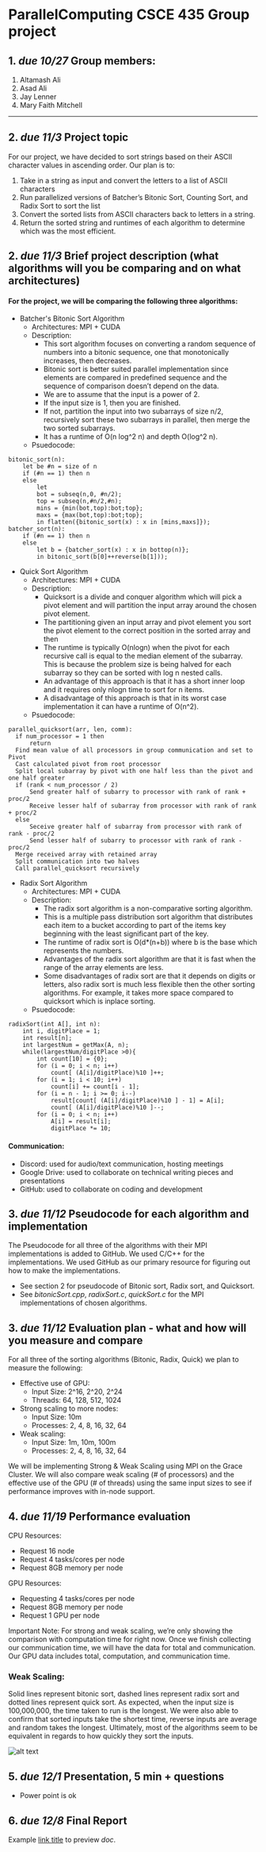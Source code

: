 # ParallelComputing CSCE 435 Group project

## 1. _due 10/27_ Group members:
1. Altamash Ali
2. Asad Ali
3. Jay Lenner
4. Mary Faith Mitchell

---

## 2. _due 11/3_ Project topic 

For our project, we have decided to sort strings based on their ASCII character values in ascending order. Our plan is to:

1. Take in a string as input and convert the letters to a list of ASCII characters
2. Run parallelized versions of Batcher’s Bitonic Sort, Counting Sort, and Radix Sort to sort the list 
3. Convert the sorted lists from ASCII characters back to letters in a string.
4. Return the sorted string and runtimes of each algorithm to determine which was the most efficient.

## 2. _due 11/3_ Brief project description (what algorithms will you be comparing and on what architectures)

#### For the project, we will be comparing the following three algorithms:
- Batcher's Bitonic Sort Algorithm
  - Architectures: MPI + CUDA
  - Description:
	- This sort algorithm focuses on converting a random sequence of numbers into a bitonic sequence, one that monotonically increases, then decreases. 
	- Bitonic sort is better suited parallel implementation since elements are compared in predefined sequence and the sequence of comparison doesn’t depend on the data. 
	- We are to assume that the input is a power of 2. 
	- If the input size is 1, then you are finished. 
	- If not, partition the input into two subarrays of size n/2, recursively sort these two subarrays in parallel, then merge the two sorted subarrays.
	- It has a runtime of O(n log^2 n) and depth O(log^2 n).
  - Psuedocode:
```
bitonic_sort(n):
	let be #n = size of n
	if (#n == 1) then n
	else
	    let
		bot = subseq(n,0, #n/2);
		top = subseq(n,#n/2,#n);
		mins = {min(bot,top):bot;top};
		maxs = {max(bot,top):bot;top};
	    in flatten({bitonic_sort(x) : x in [mins,maxs]});
batcher_sort(n):
	if (#n == 1) then n
	else
	    let b = {batcher_sort(x) : x in bottop(n)};
	    in bitonic_sort(b[0]++reverse(b[1]));
```
- Quick Sort Algorithm
  - Architectures: MPI + CUDA
  - Description: 
	- Quicksort is a divide and conquer algorithm which will pick a pivot element and will partition the input array around the chosen pivot element.
	- The partitioning given an input array and pivot element you sort the pivot element to the correct position in the sorted array and then
	- The runtime is typically O(nlogn) when the pivot for each recursive call is equal to the median element of the subarray. This is because the problem size is being halved for each subarray so they can be sorted with log n nested calls.
	- An advantage of this approach is that it has a short inner loop and it requires only nlogn time to sort for n items.
	- A disadvantage of this approach is that in its worst case implementation it can have a runtime of O(n^2).
  - Psuedocode:
```
parallel_quicksort(arr, len, comm):
  if num_processor = 1 then
      return
  Find mean value of all processors in group communication and set to Pivot
  Cast calculated pivot from root processor
  Split local subarray by pivot with one half less than the pivot and one half greater
  if (rank < num_processor / 2)
      Send greater half of subarry to processor with rank of rank + proc/2
      Receive lesser half of subarray from processor with rank of rank + proc/2
  else
      Seceive greater half of subarray from processor with rank of rank - proc/2
      Send lesser half of subarry to processor with rank of rank - proc/2
  Merge received array with retained array
  Split communication into two halves
  Call parallel_quicksort recursively
```
- Radix Sort Algorithm
  - Architectures: MPI + CUDA
  - Description:
	- The radix sort algorithm is a non-comparative sorting algorithm.
	- This is a multiple pass distribution sort algorithm that distributes each item to a bucket according to part of the items key beginning with the least significant part of the key.
	- The runtime of radix sort is O(d*(n+b)) where b is the base which represents the numbers. 
	- Advantages of the radix sort algorithm are that it is fast when the range of the array elements are less.
	- Some disadvantages of radix sort are that it depends on digits or letters, also radix sort is much less flexible then the other sorting algorithms. For example, it takes more space compared to quicksort which is inplace sorting.
  - Psuedocode:
```
radixSort(int A[], int n):
    int i, digitPlace = 1;
    int result[n];
    int largestNum = getMax(A, n);
    while(largestNum/digitPlace >0){
        int count[10] = {0};
        for (i = 0; i < n; i++)
            count[ (A[i]/digitPlace)%10 ]++;
        for (i = 1; i < 10; i++)
            count[i] += count[i - 1];
        for (i = n - 1; i >= 0; i--)
            result[count[ (A[i]/digitPlace)%10 ] - 1] = A[i];
            count[ (A[i]/digitPlace)%10 ]--;
        for (i = 0; i < n; i++)
            A[i] = result[i];
            digitPlace *= 10;
```

#### Communication:
* Discord: used for audio/text communication, hosting meetings
* Google Drive: used to collaborate on technical writing pieces and presentations
* GitHub: used to collaborate on coding and development  

## 3. _due 11/12_ Pseudocode for each algorithm and implementation

The Pseudocode for all three of the algorithms with their MPI implementations is added to GitHub. We used C/C++ for the implementations. We used GitHub as our primary resource for figuring out how to make the implementations. 
- See section 2 for pseudocode of Bitonic sort, Radix sort, and Quicksort. 
- See *bitonicSort.cpp*, *radixSort.c*, *quickSort.c* for the MPI implementations of chosen algorithms.

## 3. _due 11/12_ Evaluation plan - what and how will you measure and compare

For all three of the sorting algorithms (Bitonic, Radix, Quick) we plan to measure the following:
- Effective use of GPU:
	- Input Size: 2^16, 2^20, 2^24
	- Threads: 64, 128, 512, 1024
- Strong scaling to more nodes:
	- Input Size: 10m
	- Processes: 2, 4, 8, 16, 32, 64
- Weak scaling:
	- Input Size: 1m, 10m, 100m
	- Processes: 2, 4, 8, 16, 32, 64

We will be implementing Strong & Weak Scaling using MPI on the Grace Cluster. We will also compare weak scaling (# of processors) and the effective use of the GPU (# of threads) using the same input sizes to see if performance improves with in-node support.

## 4. _due 11/19_ Performance evaluation

CPU Resources:
- Request 16 node
- Request 4 tasks/cores per node
- Request 8GB memory per node

GPU Resources:
- Requesting 4 tasks/cores per node
- Request 8GB memory per node 
- Request 1 GPU per node

Important Note: For strong and weak scaling, we’re only showing the comparison with computation time for right now. Once we finish collecting our communication time, we will have the data for total and communication. Our GPU data includes total, computation, and communication time. 

### Weak Scaling:

Solid lines represent bitonic sort, dashed lines represent radix sort and dotted lines represent quick sort. As expected, when the input size is 100,000,000, the time taken to run is the longest. We were also able to confirm that sorted inputs take the shortest time, reverse inputs are average and random takes the longest. Ultimately, most of the algorithms seem to be equivalent in regards to how quickly they sort the inputs. 

![alt text](https://github.tamu.edu/altamashali/csce435project/blob/master/graphs/image1.png?raw=true)

## 5. _due 12/1_ Presentation, 5 min + questions

- Power point is ok

## 6. _due 12/8_ Final Report

Example [link title](https://) to preview _doc_.
